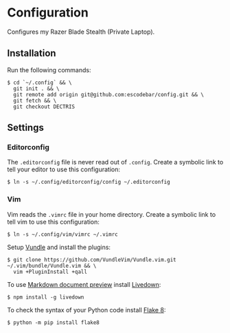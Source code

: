 # Configuration

Configures my Razer Blade Stealth (Private Laptop).

## Installation

Run the following commands:
```shell
$ cd `~/.config` && \
  git init . && \
  git remote add origin git@github.com:escodebar/config.git && \
  git fetch && \
  git checkout DECTRIS
```

## Settings

### Editorconfig

The `.editorconfig` file is never read out of `.config`.
Create a symbolic link to tell your editor to use this configuration:

```shell
$ ln -s ~/.config/editorconfig/config ~/.editorconfig
```

### Vim

Vim reads the `.vimrc` file in your home directory.
Create a symbolic link to tell vim to use this configuration:
```shell
$ ln -s ~/.config/vim/vimrc ~/.vimrc
```

Setup [Vundle](https://github.com/VundleVim/Vundle.vim) and install the plugins:
``` shell
$ git clone https://github.com/VundleVim/Vundle.vim.git ~/.vim/bundle/Vundle.vim && \
  vim +PluginInstall +qall
```

To use [Markdown document preview](https://github.com/shime/vim-livedown) install [Livedown](https://github.com/shime/livedown):
```shell
$ npm install -g livedown
```

To check the syntax of your Python code install [Flake 8](http://flake8.pycqa.org/en/latest/):
```shell
$ python -m pip install flake8
```
